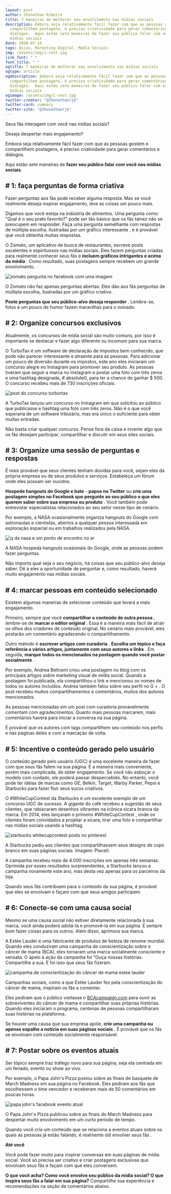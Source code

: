 ```yaml
---
layout: post
author: Jhonathan Ribeiro
title: 7 maneiras de melhorar seu envolvimento nas mídias sociais
description: Embora seja relativamente fácil fazer com que as pessoas gostem e
  compartilhem postagens, é preciso criatividade para gerar comentários e
  diálogos.  Aqui estão sete maneiras de fazer seu público falar com você nas
  mídias sociais .
date: 2020-07-16
tags: Dicas, Marketing Digital, Media Sociais
img: /assets/img/i-rest.jpg
link_font: " "
font_title: " "
ogtitle: 7 maneiras de melhorar seu envolvimento nas mídias sociais
ogtype: article
ogdescription: Embora seja relativamente fácil fazer com que as pessoas gostem e
  compartilhem postagens, é preciso criatividade para gerar comentários e
  diálogos.  Aqui estão sete maneiras de fazer seu público falar com você nas
  mídias sociais .
ogimage: /assets/img/i-rest.jpg
twitter-creator: "@Jhonathanrjb"
twitter-card: summary
twitter-site: "@Jhonathanrjb"
---
```

Seus fãs interagem com você nas mídias sociais?

Deseja despertar mais engajamento?

Embora seja relativamente fácil fazer com que as pessoas gostem e compartilhem postagens, é preciso criatividade para gerar comentários e diálogos.

Aqui estão sete maneiras de **fazer seu público falar com você nas mídias sociais**.

## \# 1: faça perguntas de forma criativa

Fazer perguntas aos fãs pode receber alguma resposta. Mas se você realmente deseja inspirar engajamento, leve as coisas um pouco mais.

Digamos que você esteja na indústria de alimentos. Uma pergunta como: "Qual é o seu prato favorito?" pode ser tão básico que os fãs talvez não se preocupem em responder. Faça uma pergunta semelhante com respostas de múltipla escolha, ilustradas por um gráfico interessante , e é provável que você obtenha muitas respostas.

O Zomato, um aplicativo de busca de restaurantes, escreve posts excelentes e espirituosos nas mídias sociais. Eles fazem perguntas criadas para realmente conhecer seus fãs e **incluem gráficos intrigantes e acima da média** . Como resultado, suas postagens sempre recebem um grande envolvimento.

![zomato pergunta no facebook com uma imagem](https://www.socialmediaexaminer.com/wp-content/uploads/2015/05/ig-zomato-question.png)

O Zomato não faz apenas perguntas abertas. Eles dão aos fãs perguntas de múltipla escolha, ilustradas por um gráfico criativo.

**Poste perguntas que seu público-alvo deseja responder** . Lembre-se, fotos e um pouco de humor fazem maravilhas para o noivado.

## \# 2: Organize concursos exclusivos

Atualmente, os concursos de mídia social são muito comuns, por isso é importante se destacar e fazer algo diferente ou incomum para sua marca.

O TurboTax é um software de declaração de impostos bem conhecido, que pode não parecer interessante e atraente para as pessoas. Para adicionar um pouco de diversão durante os impostos, este ano eles iniciaram um concurso alegre no Instagram para promover seu produto. As pessoas tiveram que seguir a marca no Instagram e postar uma foto com três zeros e uma hashtag designada, # absolute0, para ter a chance de ganhar $ 500. O concurso recebeu mais de 730 inscrições oficiais.

![post do concurso turbortax](https://www.socialmediaexaminer.com/wp-content/uploads/2015/05/ig-turbotax.png)

A TurboTax lançou um concurso no Instagram em que solicitou ao público que publicasse e hashtag uma foto com três zeros. Não é o que você esperaria de um software tributário, mas era único o suficiente para obter muitas entradas.

Não basta criar qualquer concurso. Pense fora da caixa e invente algo que os fãs desejam participar, compartilhar e discutir em seus sites sociais.

## \# 3: Organize uma sessão de perguntas e respostas

É mais provável que seus clientes tenham dúvidas para você, sejam eles da própria empresa ou de seus produtos e serviços. Estabeleça um fórum onde eles possam ser ouvidos.

**Hospede hangouts do Google e bate** - **papos no Twitter** ou **crie uma postagem simples no Facebook que pergunte ao seu público o que eles querem saber sobre sua empresa ou produto** . Você também pode entrevistar especialistas relacionados ao seu setor nesse tipo de cenário.

Por exemplo, a NASA ocasionalmente organiza hangouts do Google com astronautas e cientistas, abertos a qualquer pessoa interessada em exploração espacial ou em trabalhos realizados pela NASA.

![q da nasa e um ponto de encontro no ar](https://www.socialmediaexaminer.com/wp-content/uploads/2015/05/ig-nasa-qa.png)

A NASA hospeda hangouts ocasionais do Google, onde as pessoas podem fazer perguntas.

Não importa qual seja o seu negócio, há coisas que seu público-alvo deseja saber. Dê a eles a oportunidade de perguntar e, como resultado, haverá muito engajamento nas mídias sociais.

## \# 4: marcar pessoas em conteúdo selecionado

Existem algumas maneiras de selecionar conteúdo que levará a mais engajamento.

Primeiro, sempre que você **compartilhar o conteúdo de outra pessoa** , lembre-se de **marcar o editor original** . Essa é a maneira mais fácil de atrair os olhos dos criadores de conteúdo original. No cenário mais provável, eles postarão um comentário agradecendo o compartilhamento.

Outro método é **escrever artigos com curadoria** . **Escolha um tópico e faça referência a vários artigos, juntamente com seus autores e links** . Em seguida, **marque todos os mencionados na postagem quando você postar socialmente** .

Por exemplo, Andrea Beltrami criou uma postagem no blog com os principais artigos sobre marketing visual de mídia social. Quando a postagem foi publicada, ela compartilhou o link e mencionou os nomes de todos os autores incluídos. Andrea também falou sobre seu perfil no G + . O post recebeu muitos compartilhamentos e comentários, muitos dos autores mencionados.

As pessoas mencionadas em um post com curadoria provavelmente comentam com agradecimentos. Quanto mais pessoas marcarem, mais comentários haverá para iniciar a conversa na sua página.

É provável que os autores com tags compartilhem seu conteúdo nos perfis e nas páginas deles e com a marcação de volta.

## \# 5: Incentive o conteúdo gerado pelo usuário

O conteúdo gerado pelo usuário (UGC) é uma excelente maneira de fazer com que seus fãs falem na sua página. É a maneira mais conveniente, porém mais complicada, de obter engajamento. Se você não esboçar o modelo com cuidado, ele poderá passar despercebido. No entanto, você pode ter idéias de marcas como GE, Belkin, Target, Warby Parker, Pepsi e Starbucks para fazer fluir seus sucos criativos.

O #WhiteCupContest da Starbucks é um excelente exemplo de um concurso UGC de sucesso. A gigante do café recebeu a sugestão de seus clientes, que rabiscaram desenhos vibrantes na icônica xícara branca da marca. Em 2014, eles lançaram o primeiro #WhiteCupContest , onde os clientes foram convidados a projetar a xícara, tirar uma foto e compartilhar nas mídias sociais usando a hashtag.

![starbucks whitecupcontest posts no pinterest](https://www.socialmediaexaminer.com/wp-content/uploads/2015/05/ig-starbucks-placeit.jpg)

A Starbucks pediu aos clientes que compartilhassem seus designs de copo branco em suas páginas sociais. Imagem: Placeit.

A campanha recebeu mais de 4.000 inscrições em apenas três semanas. Oprimida por esses resultados surpreendentes, a Starbucks lançou a campanha novamente este ano, mas desta vez apenas para os parceiros da loja.

Quando seus fãs contribuem para o conteúdo da sua página, é provável que eles se envolvam e façam com que seus amigos participem.

## \# 6: Conecte-se com uma causa social

Mesmo se uma causa social não estiver diretamente relacionada à sua marca, você ainda poderá adotá-la e promovê-la em sua página. É sempre bom fazer coisas para os outros. Além disso, aprimora sua marca.

A Estée Lauder é uma fabricante de produtos de beleza de renome mundial. Quando eles conduziram uma campanha de conscientização sobre o câncer de mama (BCA), eles tornaram uma marca socialmente consciente e sensata. O apelo à ação da campanha foi “Ouça nossas histórias. Compartilhe a sua. E foi isso que seus fãs fizeram.

![campanha de conscientização do câncer de mama estee lauder](https://www.socialmediaexaminer.com/wp-content/uploads/2015/05/ig-esteelauder-campaign.jpg)

Campanhas sociais, como a que Estée Lauder fez pela conscientização do câncer de mama, inspiram os fãs a comentar.

Eles pediram que o público visitasse o [BCAcampaign.com](http://www.bcacampaign.com/home) para ouvir as sobreviventes do câncer de mama e compartilhar suas próprias histórias. Quando eles iniciaram o programa, centenas de pessoas compartilharam suas histórias na plataforma.

Se houver uma causa que sua empresa apóie, **crie uma campanha ou apenas espalhe a notícia em suas páginas sociais** . É provável que os fãs se envolvam com conteúdo socialmente responsável.

## \# 7: Postar sobre os eventos atuais

Ser tópico sempre traz tráfego novo para sua página, seja ela centrada em um feriado, evento ou show ao vivo.

Por exemplo, o Papa John's Pizza postou sobre as finais de basquete de March Madness em sua página no Facebook. Eles pediram aos fãs que escolhessem o time vencedor e receberam mais de 50 comentários em poucas horas.

![papa john's facebook evento atual](https://www.socialmediaexaminer.com/wp-content/uploads/2015/05/ig-papajohns-current.png)

O Papa John's Pizza publicou sobre as finais do March Madness para despertar muito envolvimento em um curto período de tempo.

Quando você cria um conteúdo que se relaciona a eventos atuais sobre os quais as pessoas já estão falando, é realmente útil envolver seus fãs .

**Até você**

Você pode fazer muito para inspirar conversas em suas páginas de mídia social. Você só precisa ser criativo e criar postagens exclusivas que envolvam seus fãs e façam com que eles conversem.

**O que você acha? Como você envolve seu público da mídia social? O que inspira seus fãs a falar em sua página?** Compartilhe sua experiência e recomendações na seção de comentários abaixo.